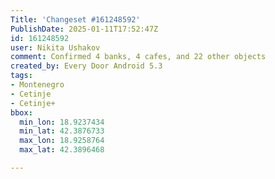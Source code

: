 ```yaml
---
Title: 'Changeset #161248592'
PublishDate: 2025-01-11T17:52:47Z
id: 161248592
user: Nikita Ushakov
comment: Confirmed 4 banks, 4 cafes, and 22 other objects
created_by: Every Door Android 5.3
tags:
- Montenegro
- Cetinje
- Cetinje+
bbox:
  min_lon: 18.9237434
  min_lat: 42.3876733
  max_lon: 18.9258764
  max_lat: 42.3896468

---
```

